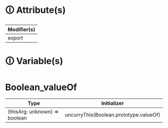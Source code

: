 # &#128712; Attribute(s)

| Modifier(s)                            |
|----------------------------------------|
| export |

# &#128712; Variable(s)

# Boolean_valueOf

| Type                        | Initializer                       |
|-----------------------------|-----------------------------------|
| (thisArg: unknown) =&gt; boolean | uncurryThis(Boolean.prototype.valueOf) |